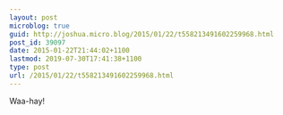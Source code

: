 ```yaml
---
layout: post
microblog: true
guid: http://joshua.micro.blog/2015/01/22/t558213491602259968.html
post_id: 39097
date: 2015-01-22T21:44:02+1100
lastmod: 2019-07-30T17:41:38+1100
type: post
url: /2015/01/22/t558213491602259968.html
---
```

Waa-hay!
